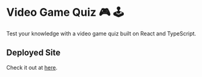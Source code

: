 # Video Game Quiz 🎮 🕹
Test your knowledge with a video game quiz built on React and TypeScript.

## Deployed Site
Check it out at [here](https://main.djyna3e6dqgfj.amplifyapp.com/).

